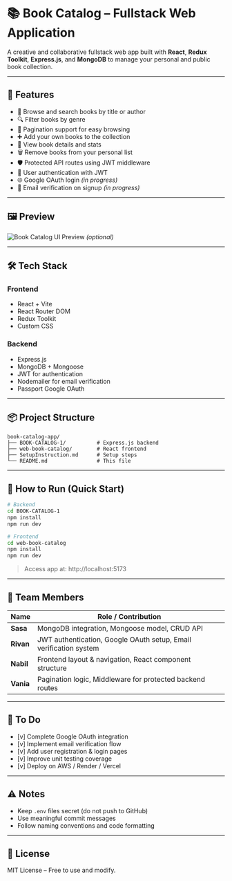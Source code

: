 
# 📚 Book Catalog – Fullstack Web Application

A creative and collaborative fullstack web app built with **React**, **Redux Toolkit**, **Express.js**, and **MongoDB** to manage your personal and public book collection.

---

## 🚀 Features

- 📘 Browse and search books by title or author
- 🔍 Filter books by genre
- 📑 Pagination support for easy browsing
- ➕ Add your own books to the collection
- 🧾 View book details and stats
- 🗑 Remove books from your personal list
- 🛡 Protected API routes using JWT middleware
- 🔐 User authentication with JWT
- 🌐 Google OAuth login *(in progress)*
- 📧 Email verification on signup *(in progress)*

---

## 🖼 Preview

![Book Catalog UI Preview](preview-image.png) *(optional)*

---

## 🛠 Tech Stack

### Frontend
- React + Vite
- React Router DOM
- Redux Toolkit
- Custom CSS

### Backend
- Express.js
- MongoDB + Mongoose
- JWT for authentication
- Nodemailer for email verification 
- Passport Google OAuth 

---

## 📦 Project Structure

```
book-catalog-app/
├── BOOK-CATALOG-1/          # Express.js backend
├── web-book-catalog/        # React frontend
├── SetupInstruction.md      # Setup steps
└── README.md                # This file
```

---

## 🧪 How to Run (Quick Start)

```bash
# Backend
cd BOOK-CATALOG-1
npm install
npm run dev

# Frontend
cd web-book-catalog
npm install
npm run dev
```

> Access app at: http://localhost:5173

---

## 👥 Team Members

| Name     | Role / Contribution                                                  |
|----------|----------------------------------------------------------------------|
| **Sasa** | MongoDB integration, Mongoose model, CRUD API                        |
| **Rivan**| JWT authentication, Google OAuth setup, Email verification system    |
| **Nabil**| Frontend layout & navigation, React component structure              |
| **Vania**| Pagination logic, Middleware for protected backend routes            |

---

## 📌 To Do

- [v] Complete Google OAuth integration
- [v] Implement email verification flow
- [v] Add user registration & login pages
- [v] Improve unit testing coverage
- [v] Deploy on AWS / Render / Vercel

---

## ⚠️ Notes

- Keep `.env` files secret (do not push to GitHub)
- Use meaningful commit messages
- Follow naming conventions and code formatting

---

## 📄 License

MIT License – Free to use and modify.
